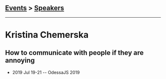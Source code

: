 ## [Events](../README.md) > [Speakers](../speakers.md)
---

# Kristina Chemerska

## How to communicate with people if they are annoying
- 2019 Jul 19-21 -- OdessaJS 2019    
